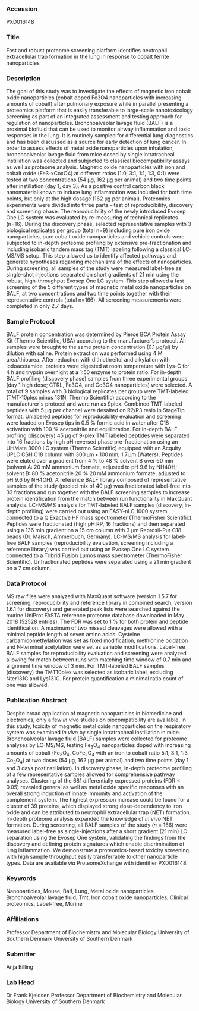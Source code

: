 ### Accession
PXD016148

### Title
Fast and robust proteome screening platform identifies neutrophil extracellular trap formation in the lung in response to cobalt ferrite nanoparticles

### Description
The goal of this study was to investigate the effects of magnetic iron cobalt oxide nanoparticles (cobalt doped Fe3O4 nanoparticles with increasing amounts of cobalt) after pulmonary exposure while in parallel presenting a proteomics platform that is easily transferable to large-scale nanotoxicology screening as part of an integrated assessment and testing approach for regulation of nanoparticles. Bronchoalveolar lavage fluid (BALF) is a proximal biofluid that can be used to monitor airway inflammation and toxic responses in the lung. It is routinely sampled for differential lung diagnostics and has been discussed as a source for early detection of lung cancer. In order to assess effects of metal oxide nanoparticles upon inhalation, bronchoalveolar lavage fluid from mice dosed by single intratracheal instillation was collected and subjected to classical biocompatibility assays as well as proteome analysis. Magnetic oxide nanoparticles with iron and cobalt oxide (Fe3-xCoxO4) at different ratios (1:0, 3:1, 1:1, 1:3, 0:1) were tested at two concentrations (54 µg, 162 µg per animal) and two time points after instillation (day 1, day 3). As a positive control carbon black nanomaterial known to induce lung inflammation was included for both time points, but only at the high dosage (162 µg per animal).  Proteomics experiments were divided into three parts – test of reproducibility, discovery and screening phase. The reproducibility of the newly introduced Evosep One LC system was evaluated by re-measuring of technical replicates (n=16). During the discovery phase, selected representative samples with 3 biological replicates per group (total n=9) including pure iron oxide nanoparticles, pure cobalt oxide nanoparticles and vehicle controls were subjected to in-depth proteome profiling by extensive pre-fractionation and including isobaric tandem mass tag (TMT) labeling following a classical LC-MS/MS setup. This step allowed us to identify affected pathways and generate hypotheses regarding mechanisms of the effects of nanoparticles. During screening, all samples of the study were measured label-free as single-shot injections separated on short gradients of 21 min using the robust, high-throughput Evosep One LC system. This step allowed a fast screening of the 5 different types of magnetic metal oxide nanoparticles on BALF, at two concentrations and two time points together with their representative controls (total n=166). All screening measurements were completed in only 2.7 days.

### Sample Protocol
BALF protein concentration was determined by Pierce BCA Protein Assay Kit (Thermo Scientific, USA) according to the manufacturer’s protocol. All samples were brought to the same protein concentration (0.1 µg/µl) by dilution with saline. Protein extraction was performed using 4 M urea/thiourea. After reduction with dithiothreitol and alkylation with iodoacetamide, proteins were digested at room temperature with Lys-C for 4 h and trypsin overnight at a 1:50 enzyme to protein ratio. For in-depth BALF profiling (discovery phase) samples from three experimental groups (day 1 high dose; CTRL, Fe3O4, and Co3O4 nanoparticles) were selected.  A total of 9 samples with 3 biological replicates per group were TMT-labeled (TMT-10plex minus 131N, Thermo Scientific) according to the manufacturer`s protocol and were run as 9plex. Combined TMT-labeled peptides with 5 µg per channel were desalted on R2/R3 resin in StageTip format. Unlabeled peptides for reproducibility evaluation and screening were loaded on Evosep tips in 0.5 % formic acid in water after C18 activation with 100 % acetonitrile and equilibration. For in-depth BALF profiling (discovery) 45 µg of 9-plex TMT labeled peptides were separated into 16 fractions by high pH reversed phase pre-fractionation using an UltiMate 3000 LC system (Thermo Scientific) equipped with an Acquity UPLC CSH C18 column with 300 µm × 100 mm, 1.7 µm (Waters). Peptides were eluted over a gradient from 4 % to 48 % solvent B over 60 min (solvent A: 20 mM ammonium formate, adjusted to pH 9.6 by NH4OH; solvent B: 80 % acetonitrile 20 % 20 mM ammonium formate, adjusted to pH 9.6 by NH4OH). A reference BALF library composed of representative samples of the study (pooled mix of 40 µg) was fractionated label-free into 33 fractions and run together with the BALF screening samples to increase protein identification from the match between run functionality in MaxQuant analysis.   LC-MS/MS analysis for TMT-labeled BALF samples (discovery, in-depth profiling) were carried out using an EASY-nLC 1000 system connected to a Q Exactive HF mass spectrometer (ThermoFisher Scientific). Peptides were fractionated (high pH RP, 16 fractions) and then separated using a 136 min gradient on a 15 cm column with 3 µm Reprosil-Pur C18 beads (Dr. Maisch, Ammerbuch, Germany). LC-MS/MS analysis for label-free BALF samples (reproducibility evaluation, screening including a reference library) was carried out using an Evosep One LC system connected to a Tribrid Fusion Lumos mass spectrometer (ThermoFisher Scientific). Unfractionated peptides were separated using a 21 min gradient on a 7 cm column.

### Data Protocol
MS raw files were analyzed with MaxQuant software (version 1.5.7 for screening, reproducibility and reference library in combined search, version 1.6.1 for discovery) and generated peak lists were searched against the murine UniProt FASTA reference proteome database downloaded in May 2018 (52528 entries). The FDR was set to 1 % for both protein and peptide identification. A maximum of two missed cleavages were allowed with a minimal peptide length of seven amino acids. Cysteine carbamidomethylation was set as fixed modification, methionine oxidation and N-terminal acetylation were set as variable modifications. Label-free BALF samples for reproducibility evaluation and screening were analyzed allowing for match between runs with matching time window of 0.7 min and alignment time window of 3 min. For TMT-labeled BALF samples (discovery) the TMT10plex was selected as isobaric label, excluding Nter131C and Lys131C. For protein quantification a minimal ratio count of one was allowed.

### Publication Abstract
Despite broad application of magnetic nanoparticles in biomedicine and electronics, only a few <i>in vivo</i> studies on biocompatibility are available. In this study, toxicity of magnetic metal oxide nanoparticles on the respiratory system was examined <i>in vivo</i> by single intratracheal instillation in mice. Bronchoalveolar lavage fluid (BALF) samples were collected for proteome analyses by LC-MS/MS, testing Fe<sub>3</sub>O<sub>4</sub> nanoparticles doped with increasing amounts of cobalt (Fe<sub>3</sub>O<sub>4</sub>, CoFe<sub>2</sub>O<sub>4</sub> with an iron to cobalt ratio 5:1, 3:1, 1:3, Co<sub>3</sub>O<sub>4</sub>) at two doses (54 &#x3bc;g, 162 &#x3bc;g per animal) and two time points (day 1 and 3 days postinstillation). In discovery phase, in-depth proteome profiling of a few representative samples allowed for comprehensive pathway analyses. Clustering of the 681 differentially expressed proteins (FDR &lt; 0.05) revealed general as well as metal oxide specific responses with an overall strong induction of innate immunity and activation of the complement system. The highest expression increase could be found for a cluster of 39 proteins, which displayed strong dose-dependency to iron oxide and can be attributed to neutrophil extracellular trap (NET) formation. In-depth proteome analysis expanded the knowledge of <i>in vivo</i> NET formation. During screening, all BALF samples of the study (<i>n</i> = 166) were measured label-free as single-injections after a short gradient (21 min) LC separation using the Evosep One system, validating the findings from the discovery and defining protein signatures which enable discrimination of lung inflammation. We demonstrate a proteomics-based toxicity screening with high sample throughput easily transferrable to other nanoparticle types. Data are available <i>via</i> ProteomeXchange with identifier PXD016148.

### Keywords
Nanoparticles, Mouse, Balf, Lung, Metal oxide nanoparticles, Bronchoalveolar lavage fluid, Tmt, Iron cobalt oxide nanoparticles, Clinical proteomics, Label-free, Murine

### Affiliations
Professor  Department of Biochemistry and Molecular Biology  University of Southern Denmark
University of Southern Denmark

### Submitter
Anja Billing

### Lab Head
Dr Frank Kjeldsen
Professor  Department of Biochemistry and Molecular Biology  University of Southern Denmark


